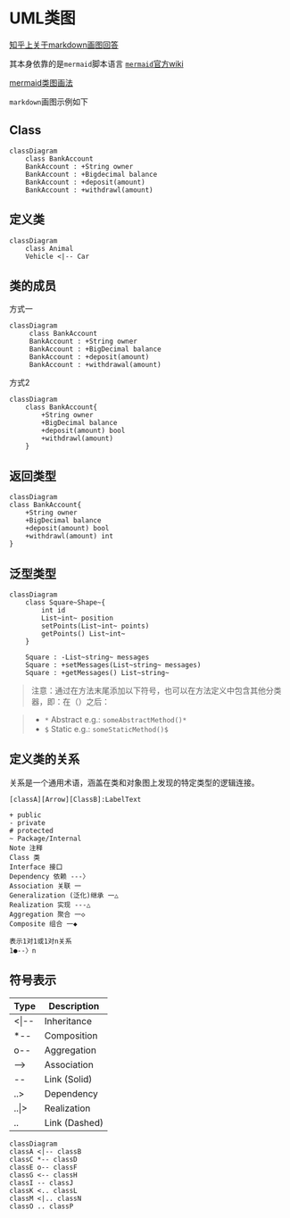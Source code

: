 # UML类图
[知乎上关于markdown画图回答](https://zhuanlan.zhihu.com/p/172635547) 

其本身依靠的是`mermaid`脚本语言 [`mermaid`官方wiki](https://mermaid-js.github.io/mermaid/#/)

[mermaid类图画法](https://mermaid-js.github.io/mermaid/#/classDiagram)

`markdown`画图示例如下

## Class
```mermaid
classDiagram
    class BankAccount
    BankAccount : +String owner
    BankAccount : +Bigdecimal balance
    BankAccount : +deposit(amount)
    BankAccount : +withdrawl(amount)
```

## 定义类

```mermaid
classDiagram
    class Animal
    Vehicle <|-- Car
```

## 类的成员

方式一
```mermaid
classDiagram
	 class BankAccount
	 BankAccount : +String owner
	 BankAccount : +BigDecimal balance
	 BankAccount : +deposit(amount)
	 BankAccount : +withdrawal(amount)
```

方式2
```mermaid
classDiagram
	class BankAccount{
		+String owner
		+BigDecimal balance
		+deposit(amount) bool
		+withdrawl(amount)
	}
```

## 返回类型

```mermaid
classDiagram
class BankAccount{
    +String owner
    +BigDecimal balance
    +deposit(amount) bool
    +withdrawl(amount) int
}
```

## 泛型类型

```mermaid
classDiagram
	class Square~Shape~{
		int id
		List~int~ position
		setPoints(List~int~ points)
		getPoints() List~int~
	}

	Square : -List~string~ messages
	Square : +setMessages(List~string~ messages)
	Square : +getMessages() List~string~ 

```




> 注意：通过在方法末尾添加以下符号，也可以在方法定义中包含其他分类器，即：在（）之后：

> - `*` Abstract e.g.: `someAbstractMethod()*`
> - `$` Static e.g.: `someStaticMethod()$`



## 定义类的关系

关系是一个通用术语，涵盖在类和对象图上发现的特定类型的逻辑连接。

```
[classA][Arrow][ClassB]:LabelText
```



``` 
+ public
- private
# protected
~ Package/Internal
Note 注释
Class 类 
Interface 接口 
Dependency 依赖 ---〉
Association 关联 一
Generalization (泛化)继承 一△
Realization 实现 ---△
Aggregation 聚合 一◇
Composite 组合 一◆

表示1对1或1对n关系
1●--〉n
```

## 符号表示

| Type  | Description   |
| ----- | ------------- |
| <\|-- | Inheritance   |
| *--   | Composition   |
| o--   | Aggregation   |
| -->   | Association   |
| --    | Link (Solid)  |
| ..>   | Dependency    |
| ..\|> | Realization   |
| ..    | Link (Dashed) |

```mermaid
classDiagram
classA <|-- classB
classC *-- classD
classE o-- classF
classG <-- classH
classI -- classJ
classK <.. classL
classM <|.. classN
classO .. classP
```

